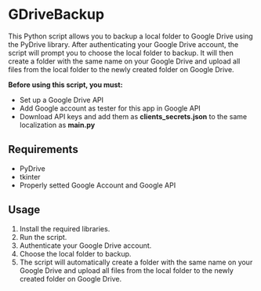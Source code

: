 # GDriveBackup

This Python script allows you to backup a local folder to Google Drive using the PyDrive library. After authenticating your Google Drive account, the script will prompt you to choose the local folder to backup. It will then create a folder with the same name on your Google Drive and upload all files from the local folder to the newly created folder on Google Drive.

**Before using this script, you must:** 
- Set up a Google Drive API
- Add Google account as tester for this app in Google API
- Download API keys and add them as **clients_secrets.json** to the same localization as **main.py**



## Requirements

-   PyDrive
-   tkinter
-  Properly setted Google Account and Google API

## Usage

1.  Install the required libraries.
2.  Run the script.
3.  Authenticate your Google Drive account.
4.  Choose the local folder to backup.
5.  The script will automatically create a folder with the same name on your Google Drive and upload all files from the local folder to the newly created folder on Google Drive.
